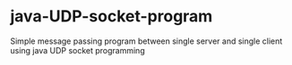 # java-UDP-socket-program
Simple message passing program between single server and single client using java UDP socket programming 
